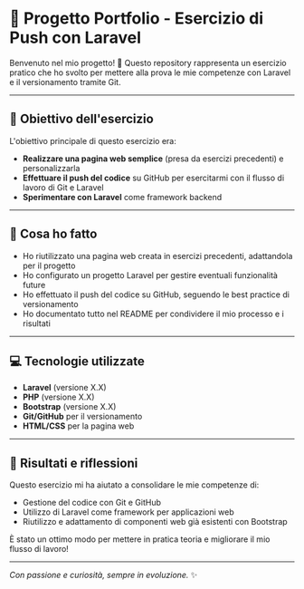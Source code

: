 # 📂 Progetto Portfolio - Esercizio di Push con Laravel

Benvenuto nel mio progetto! 🎉 Questo repository rappresenta un esercizio pratico che ho svolto per mettere alla prova le mie competenze con Laravel e il versionamento tramite Git.

---

## 🎯 Obiettivo dell'esercizio

L'obiettivo principale di questo esercizio era:

- **Realizzare una pagina web semplice** (presa da esercizi precedenti) e personalizzarla
- **Effettuare il push del codice** su GitHub per esercitarmi con il flusso di lavoro di Git e Laravel
- **Sperimentare con Laravel** come framework backend

---

## 🔧 Cosa ho fatto

- Ho riutilizzato una pagina web creata in esercizi precedenti, adattandola per il progetto
- Ho configurato un progetto Laravel per gestire eventuali funzionalità future
- Ho effettuato il push del codice su GitHub, seguendo le best practice di versionamento
- Ho documentato tutto nel README per condividere il mio processo e i risultati

---

## 💻 Tecnologie utilizzate

- **Laravel** (versione X.X)
- **PHP** (versione X.X)
- **Bootstrap** (versione X.X)
- **Git/GitHub** per il versionamento
- **HTML/CSS** per la pagina web

---

## 🚀 Risultati e riflessioni

Questo esercizio mi ha aiutato a consolidare le mie competenze di:

- Gestione del codice con Git e GitHub
- Utilizzo di Laravel come framework per applicazioni web
- Riutilizzo e adattamento di componenti web già esistenti con Bootstrap

È stato un ottimo modo per mettere in pratica teoria e migliorare il mio flusso di lavoro!

---

*Con passione e curiosità, sempre in evoluzione.* ✨